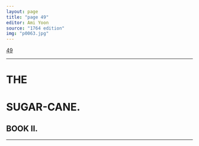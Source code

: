 ```yaml
---
layout: page
title: "page 49"
editor: Ami Yoon
source: "1764 edition"
img: "p0063.jpg"
---
```



[49]({{site.baseurl}}/images/{{page.img}})  

---

# THE 

# SUGAR-CANE.  


## BOOK II.

---  

